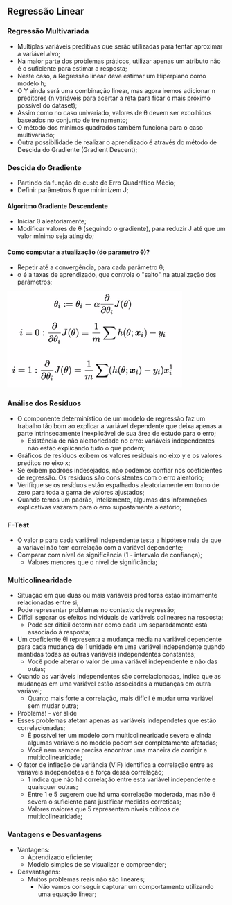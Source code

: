 ## Regressão Linear
### Regressão Multivariada
- Multiplas variáveis preditivas que serão utilizadas para tentar aproximar a variável alvo;
- Na maior parte dos problemas práticos, utilizar apenas um atributo não é o suficiente para estimar a resposta;
- Neste caso, a Regressão linear deve estimar um Hiperplano como modelo h;
- O Y ainda será uma combinação linear, mas agora iremos adicionar n preditores (n variáveis para acertar a reta para ficar o mais próximo possível do dataset);
- Assim como no caso univariado, valores de θ devem ser excolhidos baseados no conjunto de treinamento;
- O método dos mínimos quadrados também funciona para o caso multivariado;
- Outra possibilidade de realizar o aprendizado é através do método de Descida do Gradiente (Gradient Descent);

### Descida do Gradiente
- Partindo da função de custo de Erro Quadrático Médio;
- Definir parâmetros θ que minimizem J;

#### Algoritmo Gradiente Descendente
- Iniciar θ aleatoriamente;
- Modificar valores de θ (seguindo o gradiente), para reduzir J até que um valor mínimo seja atingido;

#### Como computar a atualização (do parametro θ)?
- Repetir até a convergência, para cada parâmetro θ;
- α é a taxas de aprendizado, que controla o "salto" na atualização dos parâmetros;

![regra atualização](imagens/atualizacao.png)

### Análise dos Resíduos
- O componente determinístico de um modelo de regressão faz um trabalho tão bom ao explicar a variável dependente que deixa apenas a parte intrinsecamente inexplicável de sua área de estudo para o erro;
    - Existência de não aleatoriedade no erro: variáveis independentes não estão explicando tudo o que podem;
- Gráficos de resíduos exibem os valores residuais no eixo y e os valores preditos no eixo x;
- Se exibem padrões indesejados, não podemos confiar nos coeficientes de regressão. Os resíduos são consistentes com o erro aleatório;
- Verifique se os resíduos estão espalhados aleatoriamente em torno de zero para toda a gama de valores ajustados;
- Quando temos um padrão, infelizmente, algumas das informações explicativas vazaram para o erro supostamente aleatório;

### F-Test
- O valor p para cada variável independente testa a hipótese nula de que a variável não tem correlação com a variável dependente;
- Comparar com nível de significância (1 - intervalo de confiança);
    - Valores menores que o nível de significância;

### Multicolinearidade
- Situação em que duas ou mais variáveis preditoras estão intimamente relacionadas entre si;
- Pode representar problemas no contexto de regressão;
- Difícil separar os efeitos individuais de variáveis colineares na resposta;
    - Pode ser difícil determinar como cada um separadamente está associado à resposta;
- Um coeficiente θi representa a mudança média na variável dependente para cada mudança de 1 unidade em uma variável independente quando mantidas todas as outras variáveis independentes constantes;
    - Você pode alterar o valor de uma variável independente e não das outas;
- Quando as variáveis independentes são correlacionadas, indica que as mudanças em uma variável estão associadas a mudanças em outra variável;
    - Quanto mais forte a correlação, mais difícil é mudar uma variável sem mudar outra;
- Problema! - ver slide
- Esses problemas afetam apenas as variáveis independetes que estão correlacionadas;
    - É possível ter um modelo com multicolinearidade severa e ainda algumas variáveis no modelo podem ser completamente afetadas;
    - Você nem sempre precisa encontrar uma maneira de corrigir a multicolinearidade;
- O fator de inflação de variância (VIF) identifica a correlação entre as variáveis independetes e a força dessa correlação;
    - 1 indica que não há correlação entre esta variável independente e quaisquer outras;
    - Entre 1 e 5 sugerem que há uma correlação moderada, mas não é severa o suficiente para justificar medidas correticas;
    - Valores maiores que 5 representam níveis críticos de multicolinearidade;

### Vantagens e Desvantagens
- Vantagens:
    - Aprendizado eficiente;
    - Modelo simples de se visualizar e compreender;
- Desvantagens:
    - Muitos problemas reais não são lineares;
        - Não vamos conseguir capturar um comportamento utilizando uma equação linear;
